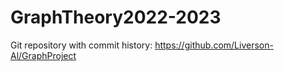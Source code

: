 # GraphTheory2022-2023

Git repository with commit history: https://github.com/Liverson-Al/GraphProject
